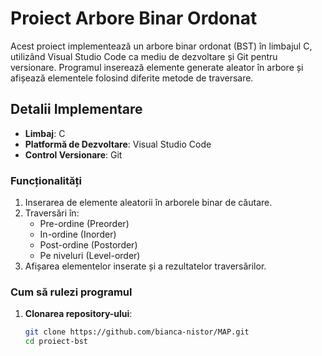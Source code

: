 # Proiect Arbore Binar Ordonat

Acest proiect implementează un arbore binar ordonat (BST) în limbajul C, utilizând Visual Studio Code ca mediu de dezvoltare și Git pentru versionare. Programul inserează elemente generate aleator în arbore și afișează elementele folosind diferite metode de traversare.

## Detalii Implementare

- **Limbaj**: C
- **Platformă de Dezvoltare**: Visual Studio Code
- **Control Versionare**: Git

### Funcționalități

1. Inserarea de elemente aleatorii în arborele binar de căutare.
2. Traversări în:
   - Pre-ordine (Preorder)
   - In-ordine (Inorder)
   - Post-ordine (Postorder)
   - Pe niveluri (Level-order)
3. Afișarea elementelor inserate și a rezultatelor traversărilor.

### Cum să rulezi programul

1. **Clonarea repository-ului**:
   ```bash
   git clone https://github.com/bianca-nistor/MAP.git
   cd proiect-bst

 
